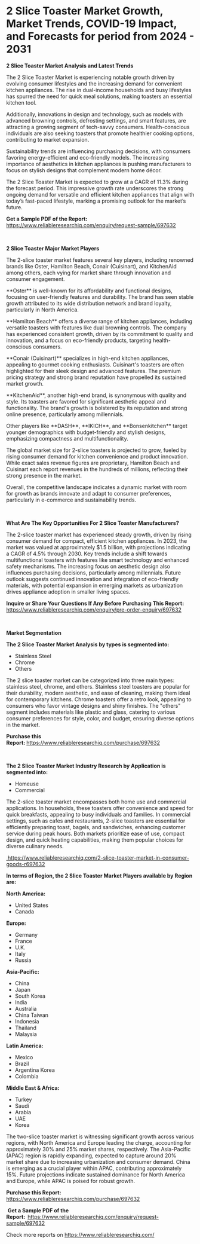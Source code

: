 <p><h1>2 Slice Toaster Market Growth, Market Trends, COVID-19 Impact, and Forecasts for period from 2024 - 2031</h1></p><p><strong>2 Slice Toaster Market Analysis and Latest Trends</strong></p>
<p><p>The 2 Slice Toaster Market is experiencing notable growth driven by evolving consumer lifestyles and the increasing demand for convenient kitchen appliances. The rise in dual-income households and busy lifestyles has spurred the need for quick meal solutions, making toasters an essential kitchen tool. </p><p>Additionally, innovations in design and technology, such as models with advanced browning controls, defrosting settings, and smart features, are attracting a growing segment of tech-savvy consumers. Health-conscious individuals are also seeking toasters that promote healthier cooking options, contributing to market expansion. </p><p>Sustainability trends are influencing purchasing decisions, with consumers favoring energy-efficient and eco-friendly models. The increasing importance of aesthetics in kitchen appliances is pushing manufacturers to focus on stylish designs that complement modern home décor. </p><p>The 2 Slice Toaster Market is expected to grow at a CAGR of 11.3% during the forecast period. This impressive growth rate underscores the strong ongoing demand for versatile and efficient kitchen appliances that align with today’s fast-paced lifestyle, marking a promising outlook for the market’s future.</p></p>
<p><strong>Get a Sample PDF of the Report:&nbsp;</strong> <a href="https://www.reliableresearchiq.com/enquiry/request-sample/697632?utm_campaign=1876&utm_medium=2&utm_source=Github&utm_content=ia&utm_term=27122024&utm_id=2-slice-toaster">https://www.reliableresearchiq.com/enquiry/request-sample/697632</a></p>
<p>&nbsp;</p>
<p><strong>2 Slice Toaster Major Market Players</strong></p>
<p><p>The 2-slice toaster market features several key players, including renowned brands like Oster, Hamilton Beach, Conair (Cuisinart), and KitchenAid among others, each vying for market share through innovation and consumer engagement.</p><p>**Oster** is well-known for its affordability and functional designs, focusing on user-friendly features and durability. The brand has seen stable growth attributed to its wide distribution network and brand loyalty, particularly in North America.</p><p>**Hamilton Beach** offers a diverse range of kitchen appliances, including versatile toasters with features like dual browning controls. The company has experienced consistent growth, driven by its commitment to quality and innovation, and a focus on eco-friendly products, targeting health-conscious consumers.</p><p>**Conair (Cuisinart)** specializes in high-end kitchen appliances, appealing to gourmet cooking enthusiasts. Cuisinart's toasters are often highlighted for their sleek design and advanced features. The premium pricing strategy and strong brand reputation have propelled its sustained market growth.</p><p>**KitchenAid**, another high-end brand, is synonymous with quality and style. Its toasters are favored for significant aesthetic appeal and functionality. The brand's growth is bolstered by its reputation and strong online presence, particularly among millennials.</p><p>Other players like **DASH**, **IKICH**, and **Bonsenkitchen** target younger demographics with budget-friendly and stylish designs, emphasizing compactness and multifunctionality.</p><p>The global market size for 2-slice toasters is projected to grow, fueled by rising consumer demand for kitchen convenience and product innovation. While exact sales revenue figures are proprietary, Hamilton Beach and Cuisinart each report revenues in the hundreds of millions, reflecting their strong presence in the market. </p><p>Overall, the competitive landscape indicates a dynamic market with room for growth as brands innovate and adapt to consumer preferences, particularly in e-commerce and sustainability trends.</p></p>
<p>&nbsp;</p>
<p><strong>What Are The Key Opportunities For 2 Slice Toaster Manufacturers?</strong></p>
<p><p>The 2-slice toaster market has experienced steady growth, driven by rising consumer demand for compact, efficient kitchen appliances. In 2023, the market was valued at approximately $1.5 billion, with projections indicating a CAGR of 4.5% through 2030. Key trends include a shift towards multifunctional toasters with features like smart technology and enhanced safety mechanisms. The increasing focus on aesthetic design also influences purchasing decisions, particularly among millennials. Future outlook suggests continued innovation and integration of eco-friendly materials, with potential expansion in emerging markets as urbanization drives appliance adoption in smaller living spaces.</p></p>
<p><strong>Inquire or Share Your Questions If Any Before Purchasing This Report:</strong> <a href="https://www.reliableresearchiq.com/enquiry/pre-order-enquiry/697632?utm_campaign=1876&utm_medium=2&utm_source=Github&utm_content=ia&utm_term=27122024&utm_id=2-slice-toaster">https://www.reliableresearchiq.com/enquiry/pre-order-enquiry/697632</a></p>
<p>&nbsp;</p>
<p><strong>Market Segmentation</strong></p>
<p><strong>The 2 Slice Toaster Market Analysis by types is segmented into:</strong></p>
<p><ul><li>Stainless Steel</li><li>Chrome</li><li>Others</li></ul></p>
<p><p>The 2 slice toaster market can be categorized into three main types: stainless steel, chrome, and others. Stainless steel toasters are popular for their durability, modern aesthetic, and ease of cleaning, making them ideal for contemporary kitchens. Chrome toasters offer a retro look, appealing to consumers who favor vintage designs and shiny finishes. The "others" segment includes materials like plastic and glass, catering to various consumer preferences for style, color, and budget, ensuring diverse options in the market.</p></p>
<p><strong>Purchase this Report:&nbsp;</strong><a href="https://www.reliableresearchiq.com/purchase/697632?utm_campaign=1876&utm_medium=2&utm_source=Github&utm_content=ia&utm_term=27122024&utm_id=2-slice-toaster">https://www.reliableresearchiq.com/purchase/697632</a></p>
<p>&nbsp;</p>
<p><strong>The 2 Slice Toaster Market Industry Research by Application is segmented into:</strong></p>
<p><ul><li>Homeuse</li><li>Commercial</li></ul></p>
<p><p>The 2-slice toaster market encompasses both home use and commercial applications. In households, these toasters offer convenience and speed for quick breakfasts, appealing to busy individuals and families. In commercial settings, such as cafes and restaurants, 2-slice toasters are essential for efficiently preparing toast, bagels, and sandwiches, enhancing customer service during peak hours. Both markets prioritize ease of use, compact design, and quick heating capabilities, making them popular choices for diverse culinary needs.</p></p>
<p><a href="https://www.reliableresearchiq.com/2-slice-toaster-market-in-consumer-goods-r697632?utm_campaign=1876&utm_medium=2&utm_source=Github&utm_content=ia&utm_term=27122024&utm_id=2-slice-toaster">&nbsp;https://www.reliableresearchiq.com/2-slice-toaster-market-in-consumer-goods-r697632</a></p>
<p><strong>In terms of Region, the 2 Slice Toaster Market Players available by Region are:</strong></p>
<p>
    <p> <strong> North America: </strong>
        <ul>
            <li>United States</li>
            <li>Canada</li>
        </ul>
        </p> 
    <p> <strong> Europe: </strong>
        <ul>
            <li>Germany</li>
            <li>France</li>
            <li>U.K.</li>
            <li>Italy</li>
            <li>Russia</li>
        </ul>
        </p> 
    <p> <strong> Asia-Pacific: </strong>
        <ul>
            <li>China</li>
            <li>Japan</li>
            <li>South Korea</li>
            <li>India</li>
            <li>Australia</li>
            <li>China Taiwan</li>
            <li>Indonesia</li>
            <li>Thailand</li>
            <li>Malaysia</li>
        </ul>
        </p> 
    <p> <strong> Latin America: </strong>
        <ul>
            <li>Mexico</li>
            <li>Brazil</li>
            <li>Argentina Korea</li>
            <li>Colombia</li>
        </ul>
        </p> 
    <p> <strong> Middle East & Africa: </strong>
        <ul>
            <li>Turkey</li>
            <li>Saudi</li>
            <li>Arabia</li>
            <li>UAE</li>
            <li>Korea</li>
        </ul>
    </p>
    </p>
<p><p>The two-slice toaster market is witnessing significant growth across various regions, with North America and Europe leading the charge, accounting for approximately 30% and 25% market shares, respectively. The Asia-Pacific (APAC) region is rapidly expanding, expected to capture around 20% market share due to increasing urbanization and consumer demand. China is emerging as a crucial player within APAC, contributing approximately 15%. Future projections indicate sustained dominance for North America and Europe, while APAC is poised for robust growth.</p></p>
<p><strong>Purchase this Report: </strong><a href="https://www.reliableresearchiq.com/purchase/697632?utm_campaign=1876&utm_medium=2&utm_source=Github&utm_content=ia&utm_term=27122024&utm_id=2-slice-toaster">https://www.reliableresearchiq.com/purchase/697632</a></p>
<p>&nbsp;<strong>Get a Sample PDF of the Report:&nbsp;&nbsp;</strong><a href="https://www.reliableresearchiq.com/enquiry/request-sample/697632?utm_campaign=1876&utm_medium=2&utm_source=Github&utm_content=ia&utm_term=27122024&utm_id=2-slice-toaster">https://www.reliableresearchiq.com/enquiry/request-sample/697632</a></p>
<p><strong></strong></p>
<p>Check more reports on <a href="https://www.reliableresearchiq.com/?utm_campaign=1876&utm_medium=2&utm_source=Github&utm_content=ia&utm_term=27122024&utm_id=2-slice-toaster">https://www.reliableresearchiq.com/</a></p>